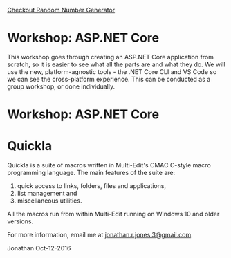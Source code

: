 [Checkout Random Number Generator](https://www.random.org/)

# Workshop: ASP.NET Core

This workshop goes through creating an ASP.NET Core application from scratch, so it is easier to see what all the parts are and what they do. We will use the new, platform-agnostic tools - the .NET Core CLI and VS Code so we can see the cross-platform experience. This can be conducted as a group workshop, or done individually. 

# Workshop: ASP.NET Core

# Quickla 

Quickla is a suite of macros written in Multi-Edit's CMAC C-style macro programming
language. The main features of the suite are:

1. quick access to links, folders, files and applications,
2. list management and
3. miscellaneous utilities.

All the macros run from within Multi-Edit running on Windows 10 and older versions.

For more information, email me at jonathan.r.jones.3@gmail.com.


Jonathan
Oct-12-2016
